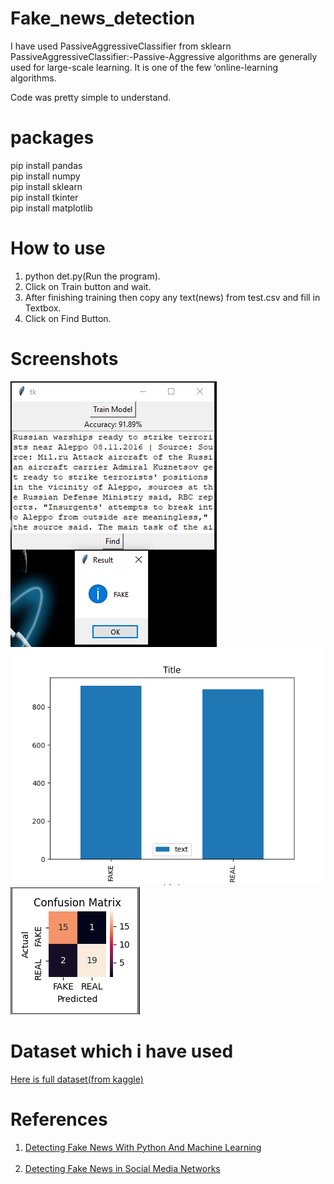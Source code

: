 # Fake_news_detection
I have used PassiveAggressiveClassifier from sklearn<br />
PassiveAggressiveClassifier:-Passive-Aggressive algorithms are generally used for large-scale learning. It is one of the few ‘online-learning algorithms.

Code was pretty simple to understand.


# packages
pip install pandas<br />
pip install numpy<br />
pip install sklearn<br />
pip install tkinter<br />
pip install matplotlib<br />

# How to use
<ol>
<li>python det.py(Run the program).</li>
<li>Click on Train button and wait.</li>
<li>After finishing training then copy any text(news) from test.csv and fill in Textbox.</li>
<li>Click on Find Button.</li>
</ol>

# Screenshots
<img src="output.PNG"><br />
<img src="bar.png"><br />
<img src="confusion_matrix.PNG">

# Dataset which i have used
<a href="https://www.kaggle.com/c/fake-news/data" target="_blank">
Here is full dataset(from kaggle)
</a>

# References
<ol>
<li>
<a href="https://medium.com/swlh/detecting-fake-news-with-python-and-machine-learning-f78421d29a06" target="_blank">
Detecting Fake News With Python And Machine Learning
</a>
</li>
<br />
<li>
<a href="https://www.sciencedirect.com/science/article/pii/S1877050918318210" target="_blank">
Detecting Fake News in Social Media Networks
</a>
</li>
</ol>